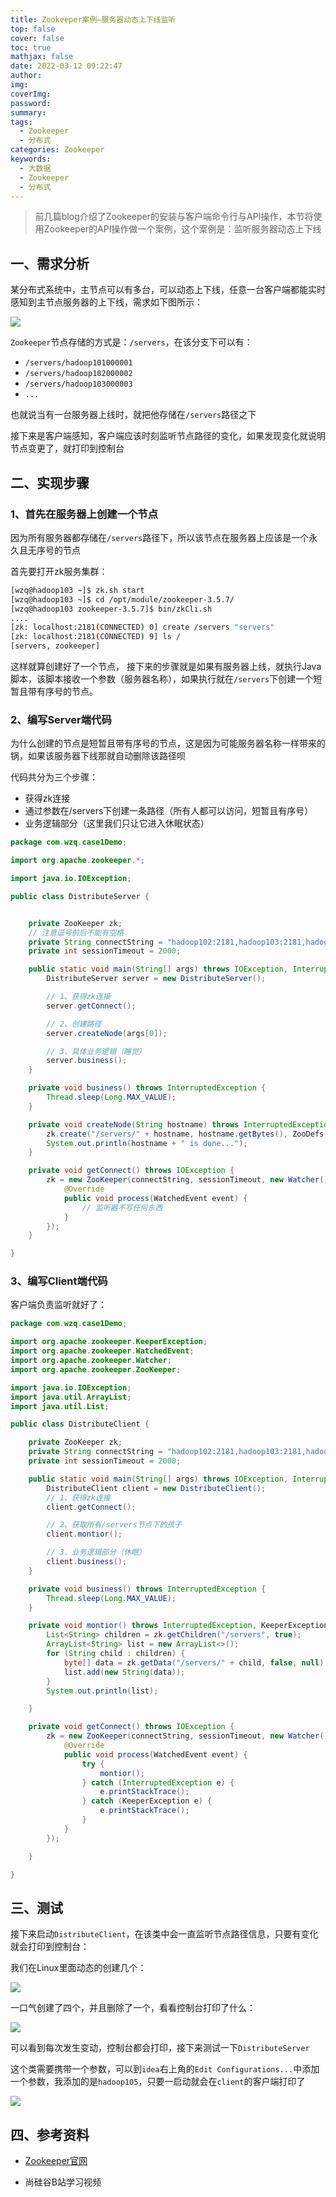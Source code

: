 ```yaml
---
title: Zookeeper案例—服务器动态上下线监听
top: false
cover: false
toc: true
mathjax: false
date: 2022-03-12 09:22:47
author:
img:
coverImg:
password:
summary:
tags:
  - Zookeeper
  - 分布式
categories: Zookeeper
keywords:
  - 大数据
  - Zookeeper
  - 分布式
---
```




> 前几篇blog介绍了Zookeeper的安装与客户端命令行与API操作，本节将使用Zookeeper的API操作做一个案例，这个案例是：监听服务器动态上下线



## 一、需求分析

某分布式系统中，主节点可以有多台，可以动态上下线，任意一台客户端都能实时感知到主节点服务器的上下线，需求如下图所示：

![](./img/微信截图_20220312093011.png)



`Zookeeper`节点存储的方式是：`/servers`，在该分支下可以有：

- `/servers/hadoop101000001`
- `/servers/hadoop102000002`
- `/servers/hadoop103000003`
- `...`

也就说当有一台服务器上线时，就把他存储在`/servers`路径之下



接下来是客户端感知，客户端应该时刻监听节点路径的变化，如果发现变化就说明节点变更了，就打印到控制台

## 二、实现步骤

### 1、首先在服务器上创建一个节点

因为所有服务器都存储在`/servers`路径下，所以该节点在服务器上应该是一个永久且无序号的节点

首先要打开zk服务集群：

```bash
[wzq@hadoop103 ~]$ zk.sh start
[wzq@hadoop103 ~]$ cd /opt/module/zookeeper-3.5.7/
[wzq@hadoop103 zookeeper-3.5.7]$ bin/zkCli.sh 
....
[zk: localhost:2181(CONNECTED) 0] create /servers "servers"
[zk: localhost:2181(CONNECTED) 9] ls /
[servers, zookeeper]
```

这样就算创建好了一个节点， 接下来的步骤就是如果有服务器上线，就执行Java脚本，该脚本接收一个参数（服务器名称），如果执行就在`/servers`下创建一个短暂且带有序号的节点。

### 2、编写Server端代码

为什么创建的节点是短暂且带有序号的节点，这是因为可能服务器名称一样带来的锅，如果该服务器下线那就自动删除该路径呗

代码共分为三个步骤：

- 获得zk连接
- 通过参数在/servers下创建一条路径（所有人都可以访问，短暂且有序号）
- 业务逻辑部分（这里我们只让它进入休眠状态）

```java
package com.wzq.case1Demo;

import org.apache.zookeeper.*;

import java.io.IOException;

public class DistributeServer {


    private ZooKeeper zk;
    // 注意逗号前后不能有空格
    private String connectString = "hadoop102:2181,hadoop103:2181,hadoop104:2181";
    private int sessionTimeout = 2000;

    public static void main(String[] args) throws IOException, InterruptedException, KeeperException {
        DistributeServer server = new DistributeServer();

        // 1、获得zk连接
        server.getConnect();

        // 2、创建路径
        server.createNode(args[0]);

        // 3、具体业务逻辑（睡觉）
        server.business();
    }

    private void business() throws InterruptedException {
        Thread.sleep(Long.MAX_VALUE);
    }

    private void createNode(String hostname) throws InterruptedException, KeeperException {
        zk.create("/servers/" + hostname, hostname.getBytes(), ZooDefs.Ids.OPEN_ACL_UNSAFE, CreateMode.EPHEMERAL_SEQUENTIAL);
        System.out.println(hostname + " is done...");
    }

    private void getConnect() throws IOException {
        zk = new ZooKeeper(connectString, sessionTimeout, new Watcher() {
            @Override
            public void process(WatchedEvent event) {
                // 监听器不写任何东西
            }
        });
    }

}
```

### 3、编写Client端代码

客户端负责监听就好了：

```java
package com.wzq.case1Demo;

import org.apache.zookeeper.KeeperException;
import org.apache.zookeeper.WatchedEvent;
import org.apache.zookeeper.Watcher;
import org.apache.zookeeper.ZooKeeper;

import java.io.IOException;
import java.util.ArrayList;
import java.util.List;

public class DistributeClient {

    private ZooKeeper zk;
    private String connectString = "hadoop102:2181,hadoop103:2181,hadoop104:2181";
    private int sessionTimeout = 2000;

    public static void main(String[] args) throws IOException, InterruptedException, KeeperException {
        DistributeClient client = new DistributeClient();
        // 1、获得zk连接
        client.getConnect();

        // 2、获取所有/servers节点下的孩子
        client.montior();

        // 3、业务逻辑部分（休眠）
        client.business();
    }

    private void business() throws InterruptedException {
        Thread.sleep(Long.MAX_VALUE);
    }

    private void montior() throws InterruptedException, KeeperException {
        List<String> children = zk.getChildren("/servers", true);
        ArrayList<String> list = new ArrayList<>();
        for (String child : children) {
            byte[] data = zk.getData("/servers/" + child, false, null);
            list.add(new String(data));
        }
        System.out.println(list);

    }

    private void getConnect() throws IOException {
        zk = new ZooKeeper(connectString, sessionTimeout, new Watcher() {
            @Override
            public void process(WatchedEvent event) {
                try {
                    montior();
                } catch (InterruptedException e) {
                    e.printStackTrace();
                } catch (KeeperException e) {
                    e.printStackTrace();
                }
            }
        });

    }

}
```



## 三、测试



接下来启动`DistributeClient`，在该类中会一直监听节点路径信息，只要有变化就会打印到控制台：

我们在Linux里面动态的创建几个：

![](./img/QQ图片20220312095548.png)

一口气创建了四个，并且删除了一个，看看控制台打印了什么：

![](./img/QQ图片20220312095645.png)

可以看到每次发生变动，控制台都会打印，接下来测试一下`DistributeServer`



这个类需要携带一个参数，可以到`idea`右上角的`Edit Configurations...`中添加一个参数，我添加的是`hadoop105`，只要一启动就会在`client`的客户端打印了

![](./img/微信截图_20220312095927.png)



## 四、参考资料

- [Zookeeper官网](https://zookeeper.apache.org/)

- 尚硅谷B站学习视频

  
